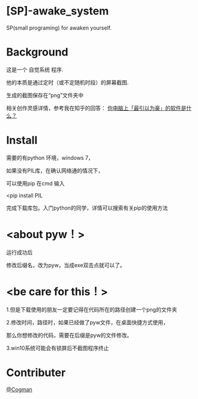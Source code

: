 # [SP]-awake_system
SP(small programing) for awaken yourself.

Background
====

这是一个 自觉系统 程序. 

他的本质是通过定时（或不定随机时段）的屏幕截图.

生成的截图保存在“png”文件夹中

相关创作灵感详情，参考我在知乎的回答：
<a href="https://www.zhihu.com/question/21065451/answer/681896589">你电脑上「最引以为豪」的软件是什么？</a>



Install
====
需要的有python 环境，windows 7，

如果没有PIL库，在确认网络通的情况下，

可以使用pip 在cmd 输入

<pip install PIL

完成下载库包。入门python的同学，详情可以搜索有关pip的使用方法


<about pyw！>
====
运行成功后

修改后缀名，改为pyw，当成exe双击点就可以了。

<be care for this！>
====
1.但是下载使用的朋友一定要记得在代码所在的路径创建一个png的文件夹

2.修改时间，路径时，如果已经做了pyw文件，在桌面快捷方式使用，

  那么你想修改的代码，需要在后缀是pyw的文件修改。
  
3.win10系统可能会有锁屏后不截图程序终止

Contributer
====
<a href="https://www.zhihu.com/people/chendi77/activities">@Cogman</a>

